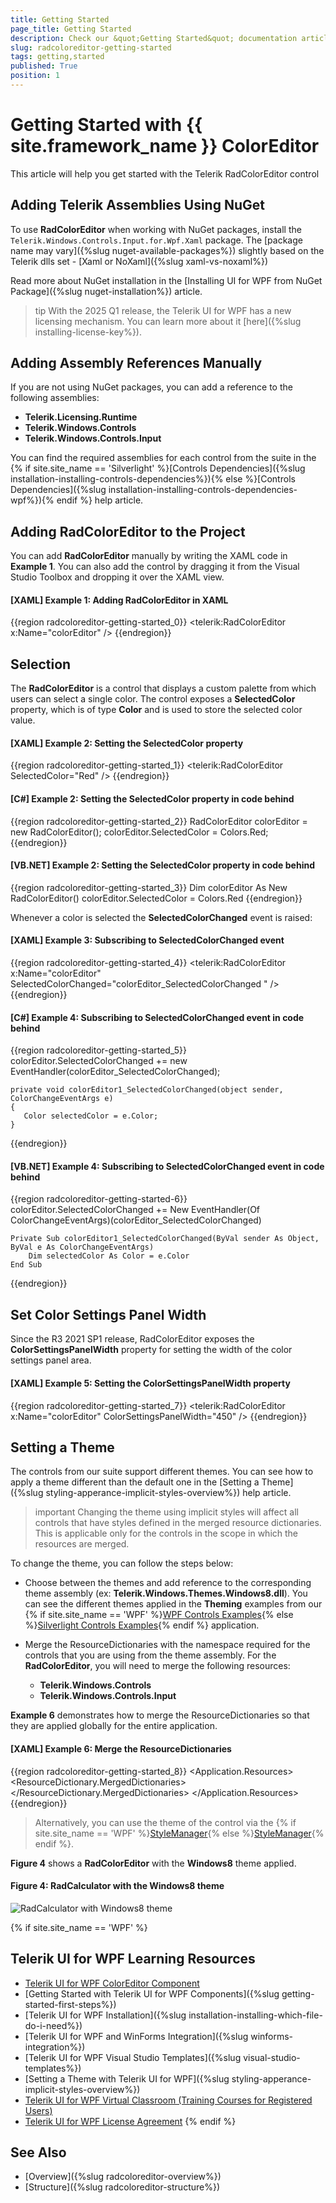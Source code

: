 ```yaml
---
title: Getting Started
page_title: Getting Started
description: Check our &quot;Getting Started&quot; documentation article for the RadColorEditor {{ site.framework_name }} control.
slug: radcoloreditor-getting-started
tags: getting,started
published: True
position: 1
---
```


# Getting Started with {{ site.framework_name }} ColorEditor

This article will help you get started with the Telerik RadColorEditor control

## Adding Telerik Assemblies Using NuGet

To use __RadColorEditor__ when working with NuGet packages, install the `Telerik.Windows.Controls.Input.for.Wpf.Xaml` package. The [package name may vary]({%slug nuget-available-packages%}) slightly based on the Telerik dlls set - [Xaml or NoXaml]({%slug xaml-vs-noxaml%})

Read more about NuGet installation in the [Installing UI for WPF from NuGet Package]({%slug nuget-installation%}) article.

>tip With the 2025 Q1 release, the Telerik UI for WPF has a new licensing mechanism. You can learn more about it [here]({%slug installing-license-key%}).

## Adding Assembly References Manually

If you are not using NuGet packages, you can add a reference to the following assemblies:

* __Telerik.Licensing.Runtime__
* __Telerik.Windows.Controls__
* __Telerik.Windows.Controls.Input__

You can find the required assemblies for each control from the suite in the {% if site.site_name == 'Silverlight' %}[Controls Dependencies]({%slug installation-installing-controls-dependencies%}){% else %}[Controls Dependencies]({%slug installation-installing-controls-dependencies-wpf%}){% endif %} help article.

## Adding __RadColorEditor__ to the Project

You can add __RadColorEditor__ manually by writing the XAML code in __Example 1__. You can also add the control by dragging it from the Visual Studio Toolbox and dropping it over the XAML view.

#### __[XAML] Example 1: Adding RadColorEditor in XAML__
{{region radcoloreditor-getting-started_0}}
	<Grid>
		<telerik:RadColorEditor x:Name="colorEditor" />
	</Grid>
{{endregion}}

## Selection

The __RadColorEditor__ is a control that displays a custom palette from which users can select a single color. The control exposes a __SelectedColor__ property, which is of type __Color__ and is used to store the selected color value.						

#### __[XAML] Example 2: Setting the SelectedColor property__
{{region radcoloreditor-getting-started_1}}
	<telerik:RadColorEditor SelectedColor="Red" />
{{endregion}}

#### __[C#] Example 2: Setting the SelectedColor property in code behind__
{{region radcoloreditor-getting-started_2}}
	RadColorEditor colorEditor = new RadColorEditor();
	colorEditor.SelectedColor = Colors.Red;
{{endregion}}

#### __[VB.NET] Example 2: Setting the SelectedColor property in code behind__
{{region radcoloreditor-getting-started_3}}
	Dim colorEditor As New RadColorEditor()
	colorEditor.SelectedColor = Colors.Red
{{endregion}}

Whenever a color is selected the __SelectedColorChanged__ event is raised:						

#### __[XAML] Example 3: Subscribing to SelectedColorChanged event__
{{region radcoloreditor-getting-started_4}}
	<telerik:RadColorEditor x:Name="colorEditor" SelectedColorChanged="colorEditor_SelectedColorChanged " />
{{endregion}}

#### __[C#] Example 4: Subscribing to SelectedColorChanged event in code behind__
{{region radcoloreditor-getting-started_5}}
	colorEditor.SelectedColorChanged += new EventHandler<ColorChangeEventArgs>(colorEditor_SelectedColorChanged);
	
	private void colorEditor1_SelectedColorChanged(object sender, ColorChangeEventArgs e)
	{
	   Color selectedColor = e.Color;
	}
{{endregion}}

#### __[VB.NET] Example 4: Subscribing to SelectedColorChanged event in code behind__
{{region radcoloreditor-getting-started-6}}
	colorEditor.SelectedColorChanged += New EventHandler(Of ColorChangeEventArgs)(colorEditor_SelectedColorChanged)
	
	Private Sub colorEditor1_SelectedColorChanged(ByVal sender As Object, ByVal e As ColorChangeEventArgs)
		Dim selectedColor As Color = e.Color
	End Sub
{{endregion}}

## Set Color Settings Panel Width

Since the R3 2021 SP1 release, RadColorEditor exposes the __ColorSettingsPanelWidth__ property for setting the width of the color settings panel area.

#### __[XAML] Example 5: Setting the ColorSettingsPanelWidth property__
{{region radcoloreditor-getting-started_7}}
	<telerik:RadColorEditor x:Name="colorEditor" ColorSettingsPanelWidth="450" />
{{endregion}}

## Setting a Theme

The controls from our suite support different themes. You can see how to apply a theme different than the default one in the [Setting a Theme]({%slug styling-apperance-implicit-styles-overview%}) help article.

>important Changing the theme using implicit styles will affect all controls that have styles defined in the merged resource dictionaries. This is applicable only for the controls in the scope in which the resources are merged. 

To change the theme, you can follow the steps below:

* Choose between the themes and add reference to the corresponding theme assembly (ex: **Telerik.Windows.Themes.Windows8.dll**). You can see the different themes applied in the **Theming** examples from our {% if site.site_name == 'WPF' %}[WPF Controls Examples](https://demos.telerik.com/wpf/){% else %}[Silverlight Controls Examples](https://demos.telerik.com/silverlight/#ColorEditor/Theming){% endif %} application.

* Merge the ResourceDictionaries with the namespace required for the controls that you are using from the theme assembly. For the __RadColorEditor__, you will need to merge the following resources:

	* __Telerik.Windows.Controls__
	* __Telerik.Windows.Controls.Input__

__Example 6__ demonstrates how to merge the ResourceDictionaries so that they are applied globally for the entire application.

#### __[XAML] Example 6: Merge the ResourceDictionaries__  
{{region radcoloreditor-getting-started_8}}
	<Application.Resources>
		<ResourceDictionary>
			<ResourceDictionary.MergedDictionaries>
				<ResourceDictionary Source="/Telerik.Windows.Themes.Windows8;component/Themes/System.Windows.xaml"/>
				<ResourceDictionary Source="/Telerik.Windows.Themes.Windows8;component/Themes/Telerik.Windows.Controls.xaml"/>
				<ResourceDictionary Source="/Telerik.Windows.Themes.Windows8;component/Themes/Telerik.Windows.Controls.Input.xaml"/>
			</ResourceDictionary.MergedDictionaries>
		</ResourceDictionary>
	</Application.Resources>
{{endregion}}

>Alternatively, you can use the theme of the control via the {% if site.site_name == 'WPF' %}[StyleManager](https://docs.telerik.com/devtools/wpf/styling-and-appearance/stylemanager/common-styling-apperance-setting-theme-wpf){% else %}[StyleManager](https://docs.telerik.com/devtools/silverlight/styling-and-appearance/stylemanager/common-styling-apperance-setting-theme){% endif %}.

__Figure 4__ shows a __RadColorEditor__ with the **Windows8** theme applied.
	
#### __Figure 4: RadCalculator with the Windows8 theme__
![RadCalculator with Windows8 theme](images/radcoloreditor-setting-theme.png)

{% if site.site_name == 'WPF' %}
## Telerik UI for WPF Learning Resources

* [Telerik UI for WPF ColorEditor Component](https://www.telerik.com/products/wpf/coloreditor.aspx)
* [Getting Started with Telerik UI for WPF Components]({%slug getting-started-first-steps%})
* [Telerik UI for WPF Installation]({%slug installation-installing-which-file-do-i-need%})
* [Telerik UI for WPF and WinForms Integration]({%slug winforms-integration%})
* [Telerik UI for WPF Visual Studio Templates]({%slug visual-studio-templates%})
* [Setting a Theme with Telerik UI for WPF]({%slug styling-apperance-implicit-styles-overview%})
* [Telerik UI for WPF Virtual Classroom (Training Courses for Registered Users)](https://learn.telerik.com/learn/course/external/view/elearning/16/telerik-ui-for-wpf) 
* [Telerik UI for WPF License Agreement](https://www.telerik.com/purchase/license-agreement/wpf-dlw-s)
{% endif %}

## See Also
 * [Overview]({%slug radcoloreditor-overview%})
 * [Structure]({%slug radcoloreditor-structure%})
